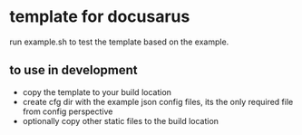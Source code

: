 # template for docusarus

run example.sh to test the template based on the example.

## to use in development

- copy the template to your build location
- create cfg dir with the example json config files, its the only required file from config perspective
- optionally copy other static files to the build location




<!-- Security scan triggered at 2025-09-02 01:58:25 -->